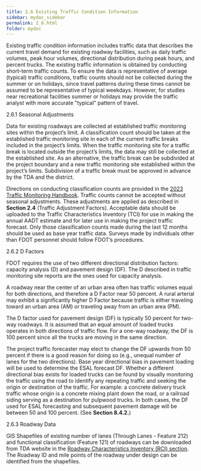 ```yaml
---
title: 2.6 Existing Traffic Condition Information
sidebar: mydoc_sidebar
permalink: 2_6.html
folder: mydoc
---
```


<style>
  div{text-align: justify;}
</style>

Existing traffic condition information includes traffic data that describes the current travel demand for existing roadway facilities, such as daily traffic volumes, peak hour volumes, directional distribution during peak hours, and percent trucks. The existing traffic information is obtained by conducting short-term traffic counts. To ensure the data is representative of average (typical) traffic conditions, traffic counts should not be collected during the summer or on holidays, since travel patterns during these times cannot be assumed to be representative of typical weekdays. However, for studies near recreational facilities summer or holidays may provide the traffic analyst with more accurate "typical" pattern of travel.

<span class="subtitle-3">2.6.1 Seasonal Adjustments</span>

Data for existing roadways are collected at established traffic monitoring sites within the project’s limit. A classification count should be taken at the established traffic monitoring site in each of the current traffic breaks included in the project’s limits. When the traffic monitoring site for a traffic break is located outside the project’s limits, the data may still be collected at the established site. As an alternative, the traffic break can be subdivided at the project boundary and a new traffic monitoring site established within the project’s limits. Subdivision of a traffic break must be approved in advance by the TDA and the district.

Directions on conducting classification counts are provided in the <a href="https://fdotwww.blob.core.windows.net/sitefinity/docs/default-source/statistics/docs/tmhandbook.pdf?sfvrsn=e8a9f204_6" target="_blank">2023 Traffic Monitoring Handbook</a>. Traffic counts cannot be accepted without seasonal adjustments. These adjustments are applied as described in <b>Section 2.4</b> (Traffic Adjustment Factors). Acceptable data should be uploaded to the Traffic Characteristics Inventory (TCI) for use in making the annual AADT estimate and for later use in making the project traffic forecast. Only those classification counts made during the last 12 months should be used as base year traffic data. Surveys made by individuals other than FDOT personnel should follow FDOT’s procedures.

<span class="subtitle-3">2.6.2 D Factors</span>

FDOT requires the use of two different directional distribution factors: capacity analysis (D) and pavement design (DF). The D described in traffic monitoring site reports are the ones used for capacity analysis.

A roadway near the center of an urban area often has traffic volumes equal for both directions, and therefore a D Factor near 50 percent. A rural arterial may exhibit a significantly higher D Factor because traffic is either traveling toward an urban area (AM) or traveling away from an urban area (PM).

The D factor used for pavement design (DF) is typically 50 percent for two-way roadways. It is assumed that an equal amount of loaded trucks operates in both directions of traffic flow. For a one-way roadway, the DF is 100 percent since all the trucks are moving in the same direction.

The project traffic forecaster may elect to change the DF upwards from 50 percent if there is a good reason for doing so (e.g., unequal number of lanes for the two directions). Base year directional bias in pavement loading will be used to determine the ESAL forecast DF. Whether a different directional bias exists for loaded trucks can be found by visually monitoring the traffic using the road to identify any repeating traffic and seeking the origin or destination of the traffic. For example: a concrete delivery truck traffic whose origin is a concrete mixing plant down the road, or a railroad siding serving as a destination for pulpwood trucks. In both cases, the DF used for ESAL forecasting and subsequent pavement damage will be between 50 and 100 percent. (See <b>Section 8.4.2.</b>)

<span class="subtitle-3">2.6.3	Roadway Data</span>

GIS Shapefiles of existing number of lanes (Through Lanes - Feature 212) and functional classification (Feature 121) of roadways can be downloaded from TDA website in the <a href="https://www.fdot.gov/statistics/gis/default.shtm#Roadway" target="_blank">Roadway Characteristics Inventory (RCI) section</a>. The Roadway ID and mile points of the roadway under design can be identified from the shapefiles.
